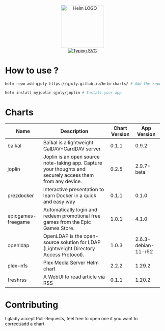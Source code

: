 <p align="center">
    <img src="https://helm.sh/img/helm.svg" width="140px" alt="Helm LOGO"/>
    <br>
    <a href="https://qjoly.github.io/helm-charts"><img src="https://readme-typing-svg.herokuapp.com?font=Fira+Code&pause=1000&color=0F1689&background=FFFFFF00&center=true&vCenter=true&width=435&lines=QJOLY’s+Chart+Repository;qjoly.github.io%2Fhelm-charts;+Feel+free+to+contribute" alt="Typing SVG" /></a>
</p>

# How to use ? 

```bash
helm repo add qjoly https://qjoly.github.io/helm-charts/ # Add the repo to your helm
```
```bash
helm install myjoplin qjoly/joplin # Install your app
```

# Charts

| Name  | Description | Chart Version | App Version |
|-------|-------------|---------------|-------------|
| baikal | Baïkal is a lightweight CalDAV+CardDAV server | 0.1.1 | 0.9.2 |
| joplin | Joplin is an open source note-taking app. Capture your thoughts and securely access them from any device. | 0.2.5 | 2.9.7-beta |
| prezdocker | Interactive presentation to learn Docker in a quick and easy way | 0.1.1 | 0.1.0 |
| epicgames-freegame | Automatically login and redeem promotional free games from the Epic Games Store. | 1.0.1 | 4.1.0 |
| openldap | OpenLDAP is the open-source solution for LDAP (Lightweight Directory Access Protocol). | 1.0.3 | 2.6.3-debian-11-r52 |
| plex-nfs | Plex Media Server Helm chart | 2.2.2 | 1.29.2 |
| freshrss | A WebUI to read article via RSS | 0.1.1 | 1.20.2 |


# Contributing 

I gladly accept Pull-Requests, feel free to open one if you want to correct/add a chart. 
